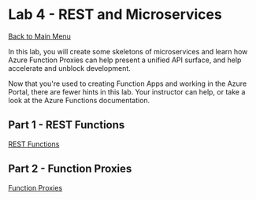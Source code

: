 # Lab 4 - REST and Microservices

[Back to Main Menu](../../../README.md)

In this lab, you will create some skeletons of microservices and learn how Azure Function Proxies can help present a unified API surface, and help accelerate and unblock development.

Now that you're used to creating Function Apps and working in the Azure Portal, there are fewer hints in this lab. Your instructor can help, or take a look at the Azure Functions documentation.

## Part 1 - REST Functions

[REST Functions](RestfulFunctions.md)

## Part 2 - Function Proxies

[Function Proxies](FunctionProxies.md)
